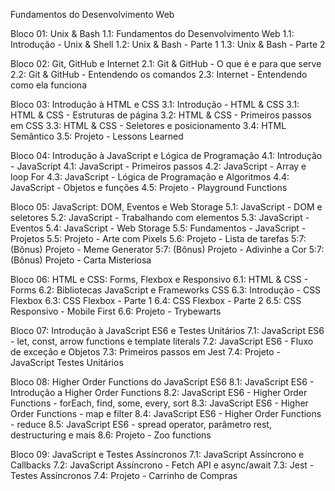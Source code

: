 Fundamentos do Desenvolvimento Web
  
  
  
Bloco 01: Unix & Bash
	1.1: Fundamentos do Desenvolvimento Web
	1.1: Introdução - Unix & Shell
	1.2: Unix & Bash - Parte 1
	1.3: Unix & Bash - Parte 2

Bloco 02: Git, GitHub e Internet
	2.1: Git & GitHub - O que é e para que serve
	2.2: Git & GitHub - Entendendo os comandos
	2.3: Internet - Entendendo como ela funciona

Bloco 03: Introdução à HTML e CSS
	3.1: Introdução - HTML & CSS
	3.1: HTML & CSS - Estruturas de página 
	3.2: HTML & CSS - Primeiros passos em CSS
	3.3: HTML & CSS - Seletores e posicionamento
	3.4: HTML Semântico
	3.5: Projeto - Lessons Learned
	
Bloco 04: Introdução à JavaScript e Lógica de Programação
	4.1: Introdução - JavaScript
	4.1: JavaScript - Primeiros passos
	4.2: JavaScript - Array e loop For
	4.3: JavaScript - Lógica de Programação e Algoritmos
	4.4: JavaScript - Objetos e funções
	4.5: Projeto - Playground Functions

Bloco 05: JavaScript: DOM, Eventos e Web Storage
	5.1: JavaScript - DOM e seletores
	5.2: JavaScript - Trabalhando com elementos
	5.3: JavaScript - Eventos
	5.4: JavaScript - Web Storage
	5.5: Fundamentos - JavaScript - Projetos
	5.5: Projeto - Arte com Pixels
	5.6: Projeto - Lista de tarefas
	5:7: (Bônus) Projeto - Meme Generator
	5:7: (Bônus) Projeto - Adivinhe a Cor
	5:7: (Bônus) Projeto - Carta Misteriosa
	
Bloco 06: HTML e CSS: Forms, Flexbox e Responsivo
	6.1: HTML & CSS - Forms
	6.2: Bibliotecas JavaScript e Frameworks CSS
	6.3: Introdução - CSS Flexbox
	6.3: CSS Flexbox - Parte 1
	6.4: CSS Flexbox - Parte 2
	6.5: CSS Responsivo - Mobile First
	6.6: Projeto - Trybewarts

Bloco 07: Introdução à JavaScript ES6 e Testes Unitários
	7.1: JavaScript ES6 - let, const, arrow functions e template literals
	7.2: JavaScript ES6 - Fluxo de exceção e Objetos
	7.3: Primeiros passos em Jest
	7.4: Projeto - JavaScript Testes Unitários

Bloco 08: Higher Order Functions do JavaScript ES6
	8.1: JavaScript ES6 - Introdução a Higher Order Functions
	8.2: JavaScript ES6 - Higher Order Functions - forEach, find, some, every, sort
	8.3: JavaScript ES6 - Higher Order Functions - map e filter
	8.4: JavaScript ES6 - Higher Order Functions - reduce
	8.5: JavaScript ES6 - spread operator, parâmetro rest, destructuring e mais
	8.6: Projeto - Zoo functions

Bloco 09: JavaScript e Testes Assíncronos
	7.1: JavaScript Assíncrono e Callbacks
	7.2: JavaScript Assíncrono - Fetch API e async/await
	7.3: Jest - Testes Assíncronos
	7.4: Projeto - Carrinho de Compras
